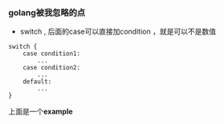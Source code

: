 ### golang被我忽略的点

* switch , 后面的case可以直接加condition ，就是可以不是数值 

```
switch {
    case condition1:
        ...
    case condition2:
        ...
    default:
        ...
}
```

上面是一个**example**



 
